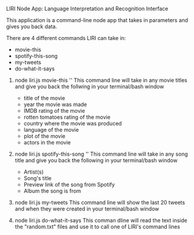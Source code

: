LIRI Node App: Language Interpretation and Recognition Interface

This application is a command-line node app that takes in parameters and gives you back data. 

There are 4 different commands LIRI can take in: 
  - movie-this
  - spotify-this-song
  - my-tweets
  - do-what-it-says
  
1. node liri.js movie-this '<movie title here>'
  This command line will take in any movie titles and give you back the follwing in your terminal/bash window
    - title of the movie
    - year the movie was made
    - IMDB rating of the movie
    - rotten tomatoes rating of the movie
    - country where the movie was produced
    - language of the movie
    - plot of the movie
    - actors in the movie
  
2. node liri.js spotify-this-song '<song title here>'
  This command line will take in any song title and give you back the following in your terminal/bash window
    - Artist(s)
    - Song's title
    - Preview link of the song from Spotify
    - Album the song is from

3. node liri.js my-tweets
  This command line will show the last 20 tweets and when they were created in your terminal/bash window

4. node liri.js do-what-it-says
  This comman dline will read the text inside the "random.txt" files and use it to call one of LIRI's command lines

